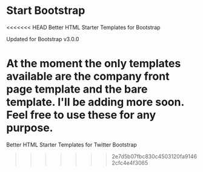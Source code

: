 Start Bootstrap
==============

<<<<<<< HEAD
Better HTML Starter Templates for Bootstrap

Updated for Bootstrap v3.0.0

At the moment the only templates available are the company front page template and the bare template. I'll be adding more soon. Feel free to use these for any purpose.
=======
Better HTML Starter Templates for Twitter Bootstrap
>>>>>>> 2e7d5b07fbc830c4503120fa91462cfc4e4f3065
